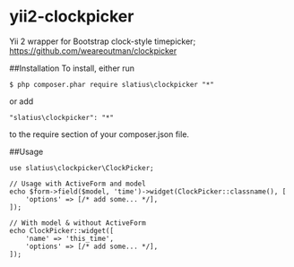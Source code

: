 # yii2-clockpicker
Yii 2 wrapper for Bootstrap clock-style timepicker; https://github.com/weareoutman/clockpicker

##Installation
To install, either run
```
$ php composer.phar require slatius\clockpicker "*"
```
or add
```
"slatius\clockpicker": "*"
```
to the require section of your composer.json file.

##Usage
```
use slatius\clockpicker\ClockPicker;

// Usage with ActiveForm and model
echo $form->field($model, 'time')->widget(ClockPicker::classname(), [
    'options' => [/* add some... */],
]);

// With model & without ActiveForm
echo ClockPicker::widget([
    'name' => 'this_time',
    'options' => [/* add some... */],
]);
```
